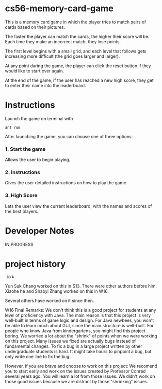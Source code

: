 cs56-memory-card-game
=====================

This is a memory card game in which the player tries to match pairs of cards
based on their pictures.

The faster the player can match the cards, the higher their score will be.
Each time they make an incorrect match, they lose points.

The first level begins with a small grid, and each level that follows gets
increasing more difficult (the grid goes larger and larger).

At any point during the game, the player can click the reset button if they
would like to start over again.

At the end of the game, if the user has reached a new high score, they get
to enter their name into the leaderboard.



Instructions
============

Launch the game on terminal with
```
ant run
```

After launching the game, you can choose one of three options:

### 1. Start the game
Allows the user to begin playing.

### 2. Instructions
Gives the user detailed instructions on how to play the game.

### 3. High Score
Lets the user view the current leaderboard, with the names and scores of the best players.

Developer Notes
===============

IN PROGRESS


project history
===============
```
 N/A
```

Yun Suk Chang worked on this in S13.  There were other authors before him.
Xiaohe he and Shaoyi Zhang worked on this in W16.

Several others have worked on it since then.

W16 Final Remarks:
We don't think this is a good project for students at any level of proficiency with Java.
The main reason is that this project is very well-built in terms of game logic and design.
For Java newbees, you won't be able to learn much about GUI, since the main structure is well-built.
For people who know Java from kindergartens, you might find this project boring.
We worried a lot about the "shrink" of points when we were working on this project.
Many issues we fixed are actually bugs instead of fundamental changes.
To fix a bug in a large project written by other undergraduate students is hard.
It might take hours to pinpoint a bug, but only write one line to fix the bug.

However, if you are brave and choose to work on this project:
We recomend you to start early and work on the issues created by Professor Conrad several years ago.
You will learn a lot from those issues. We didn't work on those good issues because we are distract by those "shrinking" issues.

